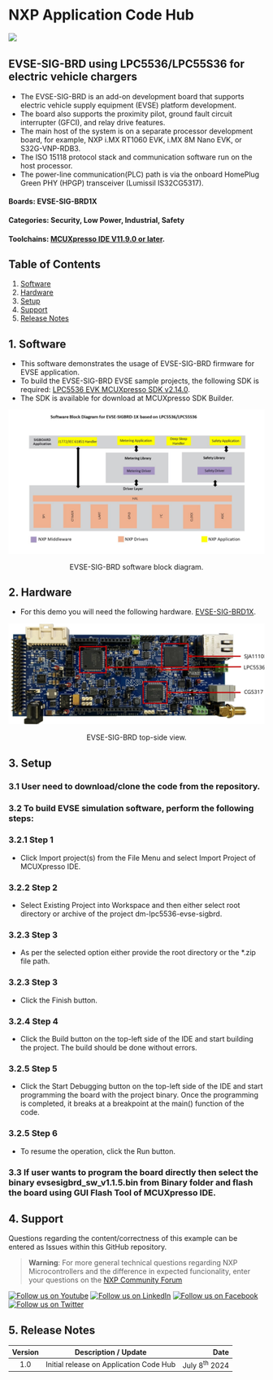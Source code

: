 # NXP Application Code Hub
[<img src="https://mcuxpresso.nxp.com/static/icon/nxp-logo-color.svg" width="100"/>](https://www.nxp.com)

## EVSE-SIG-BRD using LPC5536/LPC55S36 for electric vehicle chargers
* The EVSE-SIG-BRD is an add-on development board that supports electric vehicle supply equipment (EVSE) platform development.
* The board also supports the proximity pilot, ground fault circuit interrupter (GFCI), and relay drive features.
* The main host of the system is on a separate processor development board, for example, NXP i.MX RT1060 EVK, i.MX 8M Nano EVK, or S32G-VNP-RDB3.
* The ISO 15118 protocol stack and communication software run on the host processor. 
* The power-line communication(PLC) path is via the onboard HomePlug Green PHY (HPGP) transceiver (Lumissil IS32CG5317).

#### Boards: EVSE-SIG-BRD1X
#### Categories: Security, Low Power, Industrial, Safety
#### Toolchains: [MCUXpresso IDE V11.9.0 or later](https://www.nxp.com/design/design-center/software/development-software/mcuxpresso-software-and-tools-:MCUXPRESSO?tid=vanmcuxpresso).

## Table of Contents
1. [Software](#step1)
2. [Hardware](#step2)
3. [Setup](#step3)
4. [Support](#step4)
5. [Release Notes](#step5)

## 1. Software<a name="step1"></a>
* This software demonstrates the usage of EVSE-SIG-BRD firmware for EVSE application. 
* To build the EVSE-SIG-BRD EVSE sample projects, the following SDK is required: [LPC5536 EVK MCUXpresso SDK v2.14.0](https://mcuxpresso.nxp.com/en/welcome).
* The SDK is available for download at MCUXpresso SDK Builder.

<p align="center">  <img src="images/software_block_diagram.jpg" /></p>

<p style="text-align: center;">
EVSE-SIG-BRD software block diagram.
</p>

## 2. Hardware<a name="step2"></a>
* For this demo you will need the following hardware.
  [EVSE-SIG-BRD1X](https://www.nxp.com/part/EVSE-SIG-BRD1X).
<p align="center">  <img src="images/top_view.svg" /></p>

<p style="text-align: center;">
EVSE-SIG-BRD top-side view.
</p>

## 3. Setup<a name="step3"></a>

### 3.1 User need to download/clone the code from the repository.

### 3.2 To build EVSE simulation software, perform the following steps:

### 3.2.1 Step 1 
* Click Import project(s) from the File Menu and select Import Project of MCUXpresso IDE.

### 3.2.2 Step 2 
* Select Existing Project into Workspace and then either select root directory or archive of the project dm-lpc5536-evse-sigbrd.

### 3.2.3 Step 3 
* As per the selected option either provide the root directory or the *.zip file path.

### 3.2.3 Step 3
* Click the Finish button.

### 3.2.4 Step 4
* Click the Build button on the top-left side of the IDE and start building the project. The build should be done without errors.

### 3.2.5 Step 5
* Click the Start Debugging button on the top-left side of the IDE and start programming the board with the project binary. Once the programming is completed, it breaks at a breakpoint at the main() function of the code.

### 3.2.5 Step 6
* To resume the operation, click the Run button.

### 3.3 If user wants to program the board directly then select the binary evsesigbrd_sw_v1.1.5.bin from Binary folder and flash the board using GUI Flash Tool of MCUXpresso IDE.

## 4. Support<a name="step4"></a>

Questions regarding the content/correctness of this example can be entered as Issues within this GitHub repository.

>**Warning**: For more general technical questions regarding NXP Microcontrollers and the difference in expected funcionality, enter your questions on the [NXP Community Forum](https://community.nxp.com/)

[![Follow us on Youtube](https://img.shields.io/badge/Youtube-Follow%20us%20on%20Youtube-red.svg)](https://www.youtube.com/@NXP_Semiconductors)
[![Follow us on LinkedIn](https://img.shields.io/badge/LinkedIn-Follow%20us%20on%20LinkedIn-blue.svg)](https://www.linkedin.com/company/nxp-semiconductors)
[![Follow us on Facebook](https://img.shields.io/badge/Facebook-Follow%20us%20on%20Facebook-blue.svg)](https://www.facebook.com/nxpsemi/)
[![Follow us on Twitter](https://img.shields.io/badge/Twitter-Follow%20us%20on%20Twitter-white.svg)](https://twitter.com/NXP)

## 5. Release Notes<a name="step5"></a>
| Version | Description / Update                    |                      Date |
| :-----: | --------------------------------------- | ------------------------: |
|   1.0   | Initial release on Application Code Hub | July 8<sup>th</sup> 2024 |

